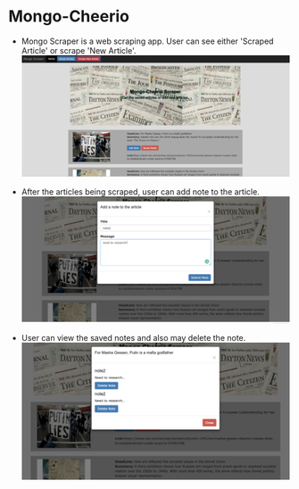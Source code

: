 # Mongo-Cheerio
* Mongo Scraper is a web scraping app. User can see either 'Scraped Article' or scrape 'New Article'.
![ResultImages](./public/image/mongo2.png)

* After the articles being scraped, user can add note to the article. 
![ResultImages](./public/image/addNote.png)

* User can view the saved notes and also may delete the note.
![ResultImages](./public/image/savedNotes.png)